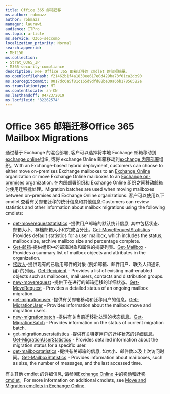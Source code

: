 ```yaml
---
title: Office 365 邮箱迁移
ms.author: robmazz
author: robmazz
manager: laurawi
audience: ITPro
ms.topic: article
ms.service: O365-seccomp
localization_priority: Normal
search.appverid:
- MET150
ms.collection:
- Strat_O365_IP
- M365-security-compliance
description: 用于 Office 365 邮箱迁移的 cmdlet 的简短摘要。
ms.openlocfilehash: f21462b1f4a1838ee617e0d429ba73f01ca2db90
ms.sourcegitcommit: 0017dc6a5f81c165d9dfd88be39a6bb17856582e
ms.translationtype: MT
ms.contentlocale: zh-CN
ms.lasthandoff: 04/23/2019
ms.locfileid: "32262574"
---
```

# <a name="office-365-mailbox-migrations"></a><span data-ttu-id="10eb2-103">Office 365 邮箱迁移</span><span class="sxs-lookup"><span data-stu-id="10eb2-103">Office 365 Mailbox Migrations</span></span>
<span data-ttu-id="10eb2-104">通过基于 Exchange 的混合部署, 客户可以选择将本地 Exchange 邮箱移动到[exchange online](https://docs.microsoft.com/Exchange/exchange-online)组织, 或将 exchange Online 邮箱移动到[exchange 内部部署](https://docs.microsoft.com/Exchange/exchange-server)组织。</span><span class="sxs-lookup"><span data-stu-id="10eb2-104">With an Exchange-based hybrid deployment, customers can choose to either move on-premises Exchange mailboxes to an [Exchange Online](https://docs.microsoft.com/Exchange/exchange-online) organization or move Exchange Online mailboxes to an [Exchange on-premises](https://docs.microsoft.com/Exchange/exchange-server) organization.</span></span> <span data-ttu-id="10eb2-105">在内部部署组织和 Exchange Online 组织之间移动邮箱时使用迁移批处理。</span><span class="sxs-lookup"><span data-stu-id="10eb2-105">Migration batches are used when moving mailboxes between on-premises and Exchange Online organizations.</span></span> <span data-ttu-id="10eb2-106">客户可以使用以下 cmdlet 查看有关邮箱迁移的统计信息和其他信息:</span><span class="sxs-lookup"><span data-stu-id="10eb2-106">Customers can review statistics and other information about mailbox migrations using the following cmdlets:</span></span>

- <span data-ttu-id="10eb2-107">[get-moverequeststatistics](https://docs.microsoft.com/powershell/module/exchange/move-and-migration/Get-MoveRequestStatistics?view=exchange-ps) -提供用户邮箱的默认统计信息, 其中包括状态、邮箱大小、存档邮箱大小和完成百分比。</span><span class="sxs-lookup"><span data-stu-id="10eb2-107">[Get-MoveRequestStatistics](https://docs.microsoft.com/powershell/module/exchange/move-and-migration/Get-MoveRequestStatistics?view=exchange-ps) - Provides default statistics for a user mailbox, which includes the status, mailbox size, archive mailbox size and percentage complete.</span></span>
- <span data-ttu-id="10eb2-108">[Get-邮箱](https://docs.microsoft.com/powershell/module/exchange/mailboxes/Get-Mailbox?view=exchange-ps
)-提供组织中的邮箱对象和属性的摘要列表。</span><span class="sxs-lookup"><span data-stu-id="10eb2-108">[Get-Mailbox](https://docs.microsoft.com/powershell/module/exchange/mailboxes/Get-Mailbox?view=exchange-ps
) - Provides a summary list of mailbox objects and attributes in the organization.</span></span>
- <span data-ttu-id="10eb2-109">[接收人](https://docs.microsoft.com/powershell/module/exchange/users-and-groups/Get-Recipient?view=exchange-ps)-提供现有的已启用邮件的对象 (例如邮箱、邮件用户、联系人和通讯组) 的列表。</span><span class="sxs-lookup"><span data-stu-id="10eb2-109">[Get-Recipient](https://docs.microsoft.com/powershell/module/exchange/users-and-groups/Get-Recipient?view=exchange-ps) - Provides a list of existing mail-enabled objects such as mailboxes, mail users, contacts and distribution groups.</span></span>
- <span data-ttu-id="10eb2-110">[new-moverequest](https://docs.microsoft.com/powershell/module/exchange/move-and-migration/Get-MoveRequest?view=exchange-ps) -提供正在进行的邮箱迁移的详细状态。</span><span class="sxs-lookup"><span data-stu-id="10eb2-110">[Get-MoveRequest](https://docs.microsoft.com/powershell/module/exchange/move-and-migration/Get-MoveRequest?view=exchange-ps) - Provides a detailed status of an ongoing mailbox migration.</span></span>
- <span data-ttu-id="10eb2-111">[get-migrationuser](https://docs.microsoft.com/powershell/module/exchange/move-and-migration/Get-MigrationUser?view=exchange-ps) -提供有关邮箱移动和迁移用户的信息。</span><span class="sxs-lookup"><span data-stu-id="10eb2-111">[Get-MigrationUser](https://docs.microsoft.com/powershell/module/exchange/move-and-migration/Get-MigrationUser?view=exchange-ps) - Provides information about the mailbox move and migration users.</span></span>
- <span data-ttu-id="10eb2-112">[new-migrationbatch](https://docs.microsoft.com/powershell/module/exchange/move-and-migration/Get-MigrationBatch?view=exchange-ps) -提供有关当前迁移批处理的状态信息。</span><span class="sxs-lookup"><span data-stu-id="10eb2-112">[Get-MigrationBatch](https://docs.microsoft.com/powershell/module/exchange/move-and-migration/Get-MigrationBatch?view=exchange-ps) - Provides information on the status of current migration batch.</span></span>
- <span data-ttu-id="10eb2-113">[get-migrationuserstatistics](https://docs.microsoft.com/powershell/module/exchange/move-and-migration/Get-MigrationUserStatistics?view=exchange-ps) -提供有关特定用户的迁移状态的详细信息。</span><span class="sxs-lookup"><span data-stu-id="10eb2-113">[Get-MigrationUserStatistics](https://docs.microsoft.com/powershell/module/exchange/move-and-migration/Get-MigrationUserStatistics?view=exchange-ps) - Provides detailed information about the migration status for a specific user.</span></span>
- <span data-ttu-id="10eb2-114">[get-mailboxstatistics](https://docs.microsoft.com/powershell/module/exchange/mailboxes/Get-MailboxStatistics?view=exchange-ps) -提供有关邮箱的信息, 如大小、邮件数以及上次访问时间。</span><span class="sxs-lookup"><span data-stu-id="10eb2-114">[Get-MailboxStatistics](https://docs.microsoft.com/powershell/module/exchange/mailboxes/Get-MailboxStatistics?view=exchange-ps) - Provides information about mailboxes, such as size, the number of messages, and the last accessed time.</span></span>

<span data-ttu-id="10eb2-115">有关其他 cmdlet 的详细信息, 请参阅[Exchange Online 中的移动和迁移 cmdlet](https://docs.microsoft.com/powershell/exchange/exchange-online/exchange-online-powershell?view=exchange-ps)。</span><span class="sxs-lookup"><span data-stu-id="10eb2-115">For more information on additional cmdlets, see [Move and Migration cmdlets in Exchange Online](https://docs.microsoft.com/powershell/exchange/exchange-online/exchange-online-powershell?view=exchange-ps).</span></span>
